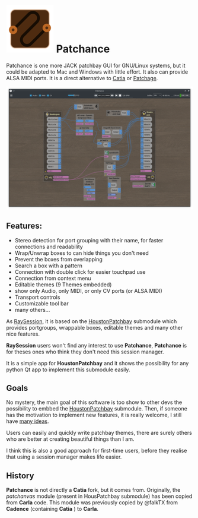 # ![Patchance Logo](https://raw.githubusercontent.com/Houston4444/Patchance/master/resources/main_icon/128x128/patchance.png) Patchance

Patchance is one more JACK patchbay GUI for GNU/Linux systems, but it could be adapted to Mac and Windows with little effort. It also can provide ALSA MIDI ports.
It is a direct alternative to [Catia](https://github.com/falkTX/Catia) or [Patchage](https://github.com/drobilla/patchage).

![Screenshot](https://raw.githubusercontent.com/Houston4444/Patchance/master/screenshots/yellow_boards.png)

## Features:
* Stereo detection for port grouping with their name, for faster connections and readability
* Wrap/Unwrap boxes to can hide things you don't need
* Prevent the boxes from overlapping
* Search a box with a pattern
* Connection with double click for easier touchpad use
* Connection from context menu
* Editable themes (9 Themes embedded)
* show only Audio, only MIDI, or only CV ports (or ALSA MIDI)
* Transport controls
* Customizable tool bar
* many others...

As [RaySession](https://github.com/Houston4444/RaySession), it is based on the [HoustonPatchbay](https://github.com/Houston4444/HoustonPatchbay) submodule which provides portgroups, wrappable boxes, editable themes and many other nice features.

__RaySession__ users won't find any interest to use __Patchance__, __Patchance__ is for theses ones who think they don't need this session manager.

It is a simple app for __HoustonPatchbay__ and it shows the possibility for any python Qt app to implement this submodule easily.

## Goals

No mystery, the main goal of this software is too show to other devs the possibility to embbed the [HoustonPatchbay](https://github.com/Houston4444/HoustonPatchbay) submodule. Then, if someone has the motivation to implement new features, it is really welcome, I still have [many ideas](https://github.com/Houston4444/HoustonPatchbay/blob/main/plans.md).

Users can easily and quickly write patchbay themes, there are surely others who are better at creating beautiful things than I am.

I think this is also a good approach for first-time users, before they realise that using a session manager makes life easier.

## History

__Patchance__ is not directly a __Catia__ fork, but it comes from.
Originally, the _patchanvas_ module (present in HousPatchbay submodule) has been copied from __Carla__ code. This module was previously copied by @falkTX from __Cadence__ (containing __Catia__ ) to __Carla__.